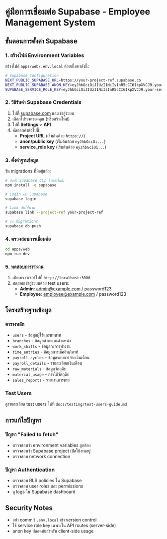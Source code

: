 # คู่มือการเชื่อมต่อ Supabase - Employee Management System

## ขั้นตอนการตั้งค่า Supabase

### 1. สร้างไฟล์ Environment Variables

สร้างไฟล์ `apps/web/.env.local` ด้วยเนื้อหาดังนี้:

```bash
# Supabase Configuration
NEXT_PUBLIC_SUPABASE_URL=https://your-project-ref.supabase.co
NEXT_PUBLIC_SUPABASE_ANON_KEY=eyJhbGciOiJIUzI1NiIsInR5cCI6IkpXVCJ9.your-anon-key
SUPABASE_SERVICE_ROLE_KEY=eyJhbGciOiJIUzI1NiIsInR5cCI6IkpXVCJ9.your-service-role-key
```

### 2. วิธีรับค่า Supabase Credentials

1. ไปที่ [supabase.com](https://supabase.com) และเข้าสู่ระบบ
2. เลือกโปรเจคของคุณ (หรือสร้างใหม่)
3. ไปที่ **Settings** > **API**
4. คัดลอกค่าต่อไปนี้:
   - **Project URL** (เริ่มต้นด้วย `https://`)
   - **anon/public key** (เริ่มต้นด้วย `eyJhbGciOi...`)
   - **service_role key** (เริ่มต้นด้วย `eyJhbGciOi...`)

### 3. ตั้งค่าฐานข้อมูล

รัน migrations ที่มีอยู่แล้ว:

```bash
# ติดตั้ง Supabase CLI (ถ้ายังไม่มี)
npm install -g supabase

# Login เข้า Supabase
supabase login

# Link กับโปรเจค
supabase link --project-ref your-project-ref

# รัน migrations
supabase db push
```

### 4. ตรวจสอบการเชื่อมต่อ

```bash
cd apps/web
npm run dev
```

### 5. ทดสอบการทำงาน

1. เปิดเบราว์เซอร์ไปที่ `http://localhost:3000`
2. ทดสอบเข้าสู่ระบบด้วย test users:
   - **Admin**: admin@example.com / password123
   - **Employee**: employee@example.com / password123

## โครงสร้างฐานข้อมูล

### ตารางหลัก
- `users` - ข้อมูลผู้ใช้และบทบาท
- `branches` - ข้อมูลสาขาและตำแหน่ง
- `work_shifts` - ข้อมูลกะการทำงาน
- `time_entries` - ข้อมูลการเช็คอิน/เอาท์
- `payroll_cycles` - ข้อมูลรอบการจ่ายเงินเดือน
- `payroll_details` - รายละเอียดเงินเดือน
- `raw_materials` - ข้อมูลวัตถุดิบ
- `material_usage` - การใช้วัตถุดิบ
- `sales_reports` - รายงานการขาย

### Test Users
ดูรายละเอียด test users ได้ที่ `docs/testing/test-users-guide.md`

## การแก้ไขปัญหา

### ปัญหา "Failed to fetch"
- ตรวจสอบว่า environment variables ถูกต้อง
- ตรวจสอบว่า Supabase project เปิดใช้งานอยู่
- ตรวจสอบ network connection

### ปัญหา Authentication
- ตรวจสอบ RLS policies ใน Supabase
- ตรวจสอบ user roles และ permissions
- ดู logs ใน Supabase dashboard

## Security Notes

- อย่า commit `.env.local` เข้า version control
- ใช้ service role key เฉพาะใน API routes (server-side)
- anon key ปลอดภัยสำหรับ client-side usage
